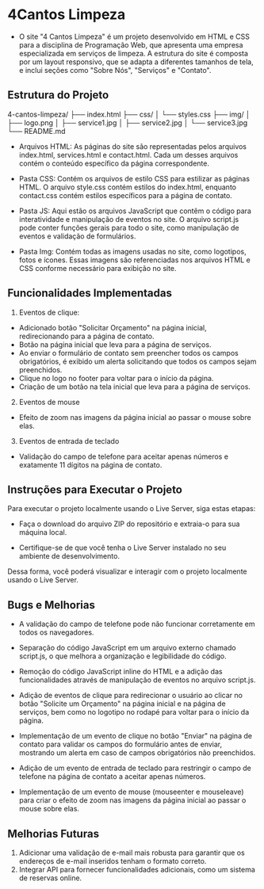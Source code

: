 # 4Cantos Limpeza
- O site "4 Cantos Limpeza" é um projeto desenvolvido em HTML e CSS para a disciplina de Programação Web, que apresenta uma empresa especializada em serviços de limpeza. A estrutura do site é composta por um layout responsivo, que se adapta a diferentes tamanhos de tela, e inclui seções como "Sobre Nós", "Serviços" e "Contato". 

## Estrutura do Projeto

4-cantos-limpeza/
├── index.html
├── css/
│   └── styles.css
├── img/
│   ├── logo.png
│   ├── service1.jpg
│   ├── service2.jpg
│   └── service3.jpg
└── README.md

- Arquivos HTML: As páginas do site são representadas pelos arquivos index.html, services.html e contact.html. Cada um desses arquivos contém o conteúdo específico da página correspondente.

- Pasta CSS: Contém os arquivos de estilo CSS para estilizar as páginas HTML. O arquivo style.css contém estilos do index.html, enquanto contact.css contém estilos específicos para a página de contato.

- Pasta JS: Aqui estão os arquivos JavaScript que contêm o código para interatividade e manipulação de eventos no site. O arquivo script.js pode conter funções gerais para todo o site, como manipulação de eventos e validação de formulários.

- Pasta Img: Contém todas as imagens usadas no site, como logotipos, fotos e ícones. Essas imagens são referenciadas nos arquivos HTML e CSS conforme necessário para exibição no site.


## Funcionalidades Implementadas

1. Eventos de clique:
- Adicionado botão "Solicitar Orçamento" na página inicial, redirecionando para a página de contato. 
- Botão na página inicial que leva para a página de serviços. 
- Ao enviar o formulário de contato sem preencher todos os campos obrigatórios, é exibido um alerta solicitando que todos os campos sejam preenchidos. 
- Clique no logo no footer para voltar para o início da página. 
- Criação de um botão na tela inicial que leva para a página de serviços. 

2. Eventos de mouse
- Efeito de zoom nas imagens da página inicial ao passar o mouse sobre elas. 

3. Eventos de entrada de teclado
- Validação do campo de telefone para aceitar apenas números e exatamente 11 dígitos na página de contato. 

## Instruções para Executar o Projeto

Para executar o projeto localmente usando o Live Server, siga estas etapas:

- Faça o download do arquivo ZIP do repositório e extraia-o para sua máquina local.

- Certifique-se de que você tenha o Live Server instalado no seu ambiente de desenvolvimento. 

Dessa forma, você poderá visualizar e interagir com o projeto localmente usando o Live Server.

## Bugs e Melhorias
- A validação do campo de telefone pode não funcionar corretamente em todos os navegadores.

- Separação do código JavaScript em um arquivo externo chamado script.js, o que melhora a organização e legibilidade do código.

- Remoção do código JavaScript inline do HTML e a adição das funcionalidades através de manipulação de eventos no arquivo script.js.

- Adição de eventos de clique para redirecionar o usuário ao clicar no botão "Solicite um Orçamento" na página inicial e na página de serviços, bem como no logotipo no rodapé para voltar para o início da página.

- Implementação de um evento de clique no botão "Enviar" na página de contato para validar os campos do formulário antes de enviar, mostrando um alerta em caso de campos obrigatórios não preenchidos.

- Adição de um evento de entrada de teclado para restringir o campo de telefone na página de contato a aceitar apenas números.

- Implementação de um evento de mouse (mouseenter e mouseleave) para criar o efeito de zoom nas imagens da página inicial ao passar o mouse sobre elas.

## Melhorias Futuras
1. Adicionar uma validação de e-mail mais robusta para garantir que os endereços de e-mail inseridos tenham o formato correto.
2. Integrar API para fornecer funcionalidades adicionais, como um sistema de reservas online.


